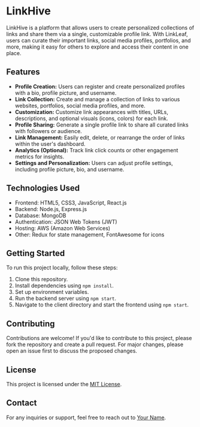 # LinkHive

LinkHive is a platform that allows users to create personalized collections of links and share them via a single, customizable profile link. With LinkLeaf, users can curate their important links, social media profiles, portfolios, and more, making it easy for others to explore and access their content in one place.

## Features

- **Profile Creation:** Users can register and create personalized profiles with a bio, profile picture, and username.
- **Link Collection:** Create and manage a collection of links to various websites, portfolios, social media profiles, and more.
- **Customization:** Customize link appearances with titles, URLs, descriptions, and optional visuals (icons, colors) for each link.
- **Profile Sharing:** Generate a single profile link to share all curated links with followers or audience.
- **Link Management:** Easily edit, delete, or rearrange the order of links within the user's dashboard.
- **Analytics (Optional):** Track link click counts or other engagement metrics for insights.
- **Settings and Personalization:** Users can adjust profile settings, including profile picture, bio, and username.

## Technologies Used

- Frontend: HTML5, CSS3, JavaScript, React.js
- Backend: Node.js, Express.js
- Database: MongoDB
- Authentication: JSON Web Tokens (JWT)
- Hosting: AWS (Amazon Web Services)
- Other: Redux for state management, FontAwesome for icons

## Getting Started

To run this project locally, follow these steps:

1. Clone this repository.
2. Install dependencies using `npm install`.
3. Set up environment variables.
4. Run the backend server using `npm start`.
5. Navigate to the client directory and start the frontend using `npm start`.

## Contributing

Contributions are welcome! If you'd like to contribute to this project, please fork the repository and create a pull request. For major changes, please open an issue first to discuss the proposed changes.

## License

This project is licensed under the [MIT License](LICENSE).

## Contact

For any inquiries or support, feel free to reach out to [Your Name](mailto:your.email@example.com).

